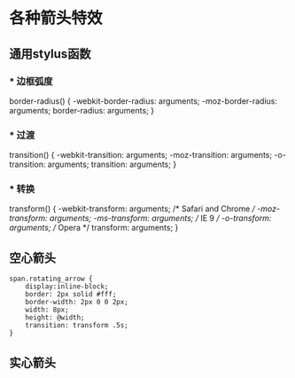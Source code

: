 # 各种箭头特效

## 通用stylus函数

### * 边框弧度
border-radius() {
  -webkit-border-radius: arguments;
  -moz-border-radius: arguments;
  border-radius: arguments;
}

### * 过渡
transition() {
  -webkit-transition: arguments;
  -moz-transition: arguments;
  -o-transition: arguments;
  transition: arguments;
}

### * 转换
transform() {
  -webkit-transform: arguments;	/* Safari and Chrome */
  -moz-transform: arguments;
  -ms-transform: arguments;		/* IE 9 */
  -o-transform: arguments;		/* Opera */
  transform: arguments;
}

## 空心箭头
```
span.rotating_arrow {
	display:inline-block;
	border: 2px solid #fff;
	border-width: 2px 0 0 2px;
	width: 8px;
	height: @width;
	transition: transform .5s;
}
```

## 实心箭头
